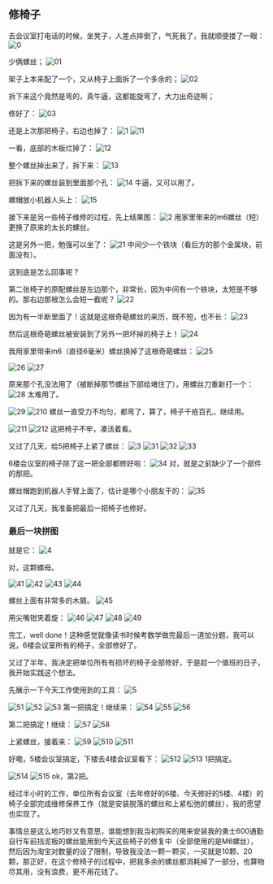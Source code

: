 ## 修椅子
去会议室打电话的时候，坐凳子，人差点摔倒了，气死我了，我就顺便搂了一眼：
![0](../images/3-维修家具/07-修椅子/0.webp)

少俩螺丝；
![01](../images/3-维修家具/07-修椅子/01.webp)

架子上本来配了一个，又从椅子上面拆了一个多余的；
![02](../images/3-维修家具/07-修椅子/02.webp)

拆下来这个竟然是弯的，真牛逼，这都能旋弯了，大力出奇迹啊；

修好了：
![03](../images/3-维修家具/07-修椅子/03.webp)

还是上次那把椅子，右边也掉了：
![1](../images/3-维修家具/07-修椅子/1.webp)
![11](../images/3-维修家具/07-修椅子/11.webp)

一看，底部的木板烂掉了：
![12](../images/3-维修家具/07-修椅子/12.webp)

整个螺丝掉出来了，拆下来：
![13](../images/3-维修家具/07-修椅子/13.webp)

把拆下来的螺丝装到里面那个孔：
![14](../images/3-维修家具/07-修椅子/14.webp)
牛逼，又可以用了。

螺帽放小机器人头上：
![15](../images/3-维修家具/07-修椅子/15.webp)

接下来是另一些椅子维修的过程，先上结果图：
![2](../images/3-维修家具/07-修椅子/2.webp)
用家里带来的m6螺丝（短）更换了原来的太长的螺丝。

这是另外一把，勉强可以坐了：
![21](../images/3-维修家具/07-修椅子/21.webp)
中间少一个铁块（看后方的那个金属块，前面没有）。

这到底是怎么回事呢？

第二张椅子的原配螺丝是左边那个，非常长，因为中间有一个铁块，太短是不够的。那右边那根怎么会短一截呢？
![22](../images/3-维修家具/07-修椅子/22.webp)

因为有一半断里面了！这就是这根奇葩螺丝的来历，既不短，也不长：
![23](../images/3-维修家具/07-修椅子/23.webp)

然后这根奇葩螺丝被安装到了另外一把坏掉的椅子上！
![24](../images/3-维修家具/07-修椅子/24.webp)

我用家里带来m6（直径6毫米）螺丝换掉了这根奇葩螺丝：
![25](../images/3-维修家具/07-修椅子/25.jpg)

![26](../images/3-维修家具/07-修椅子/26.webp)
![27](../images/3-维修家具/07-修椅子/27.webp)

原来那个孔没法用了（被断掉那节螺丝下部给堵住了），用螺丝刀重新打一个：
![28](../images/3-维修家具/07-修椅子/28.jpg)
太难用了。

![29](../images/3-维修家具/07-修椅子/29.webp)
![210](../images/3-维修家具/07-修椅子/210.webp)
螺丝一直受力不均匀，都弯了，算了，椅子千疮百孔，继续用。

![211](../images/3-维修家具/07-修椅子/211.webp)
![212](../images/3-维修家具/07-修椅子/212.webp)
这把椅子不牢，凑活着看。

又过了几天，给5把椅子上紧了螺丝：
![3](../images/3-维修家具/07-修椅子/3.webp)
![31](../images/3-维修家具/07-修椅子/31.webp)
![32](../images/3-维修家具/07-修椅子/32.webp)
![33](../images/3-维修家具/07-修椅子/33.webp)

6楼会议室的椅子除了这一把全部都修好啦：
![34](../images/3-维修家具/07-修椅子/34.webp)
对，就是之前缺少了一个部件的那把。

螺丝帽跑到机器人手臂上面了，估计是哪个小朋友干的：
![35](../images/3-维修家具/07-修椅子/35.webp)

又过了几天，我准备把最后一把椅子也修好。

### 最后一块拼图
就是它：
![4](../images/3-维修家具/07-修椅子/4.webp)

对，这颗螺母。

![41](../images/3-维修家具/07-修椅子/41.webp)
![42](../images/3-维修家具/07-修椅子/42.webp)
![43](../images/3-维修家具/07-修椅子/43.webp)
![44](../images/3-维修家具/07-修椅子/44.webp)

螺丝上面有非常多的木屑。
![45](../images/3-维修家具/07-修椅子/45.webp)

用尖嘴钳夹着旋：
![46](../images/3-维修家具/07-修椅子/46.webp)
![47](../images/3-维修家具/07-修椅子/47.webp)
![48](../images/3-维修家具/07-修椅子/48.webp)
![49](../images/3-维修家具/07-修椅子/49.webp)

完工，well done！这种感觉就像读书时候考数学做完最后一道加分题，我可以说，6楼会议室所有的椅子，全部修好了。

又过了半年，我决定把单位所有有损坏的椅子全部修好，于是趁一个值班的日子，我开始实践这个想法。

先展示一下今天工作使用到的工具：
![5](../images/3-维修家具/07-修椅子/5.webp)

![51](../images/3-维修家具/07-修椅子/51.webp)
![52](../images/3-维修家具/07-修椅子/52.webp)
![53](../images/3-维修家具/07-修椅子/53.webp)
第一把搞定！继续来：
![54](../images/3-维修家具/07-修椅子/54.webp)
![55](../images/3-维修家具/07-修椅子/55.webp)
![56](../images/3-维修家具/07-修椅子/56.webp)

第二把搞定！继续：
![57](../images/3-维修家具/07-修椅子/57.webp)
![58](../images/3-维修家具/07-修椅子/58.webp)

上紧螺丝，接着来：
![59](../images/3-维修家具/07-修椅子/59.webp)
![510](../images/3-维修家具/07-修椅子/510.webp)
![511](../images/3-维修家具/07-修椅子/511.webp)

好嘞，5楼会议室搞定，下楼去4楼会议室看下：
![512](../images/3-维修家具/07-修椅子/512.webp)
![513](../images/3-维修家具/07-修椅子/513.webp)
1把搞定。

![514](../images/3-维修家具/07-修椅子/514.webp)
![515](../images/3-维修家具/07-修椅子/515.webp)
ok，第2把。

经过半小时的工作，单位所有会议室（去年修好的6楼、今天修好的5楼、4楼）的椅子全部完成维修保养工作（就是安装脱落的螺丝和上紧松弛的螺丝），我的愿望也实现了。

事情总是这么地巧妙又有意思，谁能想到我当初购买的用来安装我的勇士600通勤自行车前挡泥板的螺丝能用到今天这些椅子的修复中（全部使用的是M6螺丝），然后因为淘宝对数量的设了限制，导致我没法一颗一颗买，一买就是10颗、20颗，那正好，在这个修椅子的过程中，把我多余的螺丝都消耗掉了一部分，也算物尽其用，没有浪费，更不用花钱了。